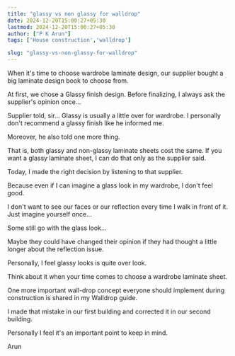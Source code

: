 ```yaml
---
title: "glassy vs non glassy for walldrop"
date: 2024-12-20T15:00:27+05:30
lastmod: 2024-12-20T15:00:27+05:30
author: ["P K Arun"]
tags: ['House construction','walldrop']

slug: "glassy-vs-non-glassy-for-walldrop"
---
```


When it's time to choose wardrobe laminate design, our supplier bought a big laminate design book to choose from.

At first, we chose a Glassy finish design. Before finalizing, I always ask the supplier's opinion once… 

Supplier told, sir… Glassy is usually a little over for wardrobe. I personally don't recommend a glassy finish like he informed me.

Moreover, he also told one more thing.

That is, both glassy and non-glassy laminate sheets cost the same. If you want a glassy laminate sheet, I can do that only as the supplier said.

Today, I made the right decision by listening to that supplier.

Because even if I can imagine a glass look in my wardrobe, I don't feel good.

I don't want to see our faces or our reflection every time I walk in front of it. Just imagine yourself once... 

Some still go with the glass look...  

Maybe they could have changed their opinion if they had thought a little longer about the reflection issue. 

Personally, I feel glassy looks is quite over look. 

Think about it when your time comes to choose a wardrobe laminate sheet. 

One more important wall-drop concept everyone should implement during construction is shared in my Walldrop guide.

I made that mistake in our first building and corrected it in our second building.

Personally I feel it's an important point to keep in mind.

Arun